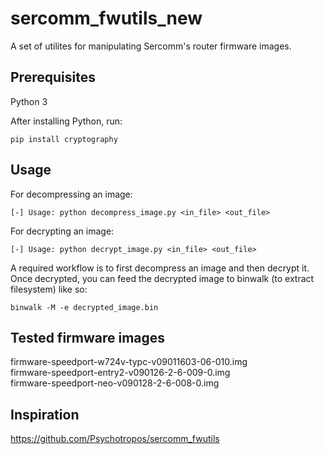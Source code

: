 # sercomm_fwutils_new
A set of utilites for manipulating Sercomm's router firmware images.

## Prerequisites
Python 3

After installing Python, run:
```
pip install cryptography
```
## Usage
For decompressing an image:
```
[-] Usage: python decompress_image.py <in_file> <out_file>
```
For decrypting an image:
```
[-] Usage: python decrypt_image.py <in_file> <out_file>
```

A required workflow is to first decompress an image and then decrypt it.
Once decrypted, you can feed the decrypted image to binwalk (to extract filesystem) like so:
```
binwalk -M -e decrypted_image.bin
```

## Tested firmware images
firmware-speedport-w724v-typc-v09011603-06-010.img\
firmware-speedport-entry2-v090126-2-6-009-0.img\
firmware-speedport-neo-v090128-2-6-008-0.img

## Inspiration
https://github.com/Psychotropos/sercomm_fwutils

